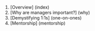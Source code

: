 1. [Overview] (index)
2. [Why are managers important?] (why)
3. [Demystifying 1:1s] (one-on-ones)
4. [Mentorship] (mentorship)
